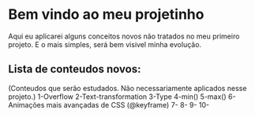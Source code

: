 # Bem vindo ao meu projetinho
Aqui eu aplicarei alguns conceitos novos não tratados no meu primeiro projeto. E o mais simples, será bem visivel minha evolução.

## Lista de conteudos novos:
(Conteudos que serão estudados. Não necessariamente aplicados nesse projeto.)
1-Overflow
2-Text-transformation
3-Type
4-min()
5-max()
6-Animações mais avançadas de CSS (@keyframe)
7-
8-
9-
10-
